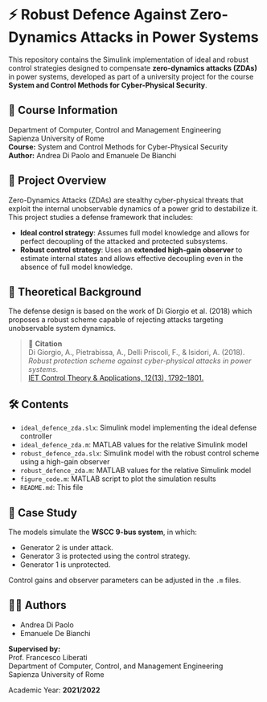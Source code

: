 # ⚡ Robust Defence Against Zero-Dynamics Attacks in Power Systems

This repository contains the Simulink implementation of ideal and robust control strategies designed to compensate **zero-dynamics attacks (ZDAs)** in power systems, developed as part of a university project for the course **System and Control Methods for Cyber-Physical Security**.

## 🏫 Course Information

Department of Computer, Control and Management Engineering  
Sapienza University of Rome  
**Course:** System and Control Methods for Cyber-Physical Security  
**Author:** Andrea Di Paolo and Emanuele De Bianchi  

## 📘 Project Overview

Zero-Dynamics Attacks (ZDAs) are stealthy cyber-physical threats that exploit the internal unobservable dynamics of a power grid to destabilize it. This project studies a defense framework that includes:

- **Ideal control strategy**: Assumes full model knowledge and allows for perfect decoupling of the attacked and protected subsystems.
- **Robust control strategy**: Uses an **extended high-gain observer** to estimate internal states and allows effective decoupling even in the absence of full model knowledge.

## 🧠 Theoretical Background

The defense design is based on the work of Di Giorgio et al. (2018) which proposes a robust scheme capable of rejecting attacks targeting unobservable system dynamics.

> 📄 **Citation**  
> Di Giorgio, A., Pietrabissa, A., Delli Priscoli, F., & Isidori, A. (2018).  
> *Robust protection scheme against cyber-physical attacks in power systems*.  
> [IET Control Theory & Applications, 12(13), 1792–1801.](https://doi.org/10.1049/iet-cta.2017.0725)  

## 🛠️ Contents

- `ideal_defence_zda.slx`: Simulink model implementing the ideal defense controller
- `ideal_defence_zda.m`: MATLAB values for the relative Simulink model
- `robust_defence_zda.slx`: Simulink model with the robust control scheme using a high-gain observer
- `robust_defence_zda.m`: MATLAB values for the relative Simulink model
- `figure_code.m`: MATLAB script to plot the simulation results
- `README.md`: This file

## 🧪 Case Study

The models simulate the **WSCC 9-bus system**, in which:
- Generator 2 is under attack.
- Generator 3 is protected using the control strategy.
- Generator 1 is unprotected.

Control gains and observer parameters can be adjusted in the `.m` files.

## 👨‍🏫 Authors

- Andrea Di Paolo  
- Emanuele De Bianchi

**Supervised by:**  
Prof. Francesco Liberati  
Department of Computer, Control, and Management Engineering  
Sapienza University of Rome

Academic Year: **2021/2022**